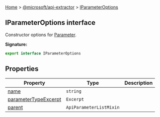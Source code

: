 [Home](./index) &gt; [@microsoft/api-extractor](./api-extractor.md) &gt; [IParameterOptions](./api-extractor.iparameteroptions.md)

## IParameterOptions interface

Constructor options for [Parameter](./api-extractor.parameter.md)<!-- -->.

<b>Signature:</b>

```typescript
export interface IParameterOptions 
```

## Properties

|  Property | Type | Description |
|  --- | --- | --- |
|  [name](./api-extractor.iparameteroptions.name.md) | `string` |  |
|  [parameterTypeExcerpt](./api-extractor.iparameteroptions.parametertypeexcerpt.md) | `Excerpt` |  |
|  [parent](./api-extractor.iparameteroptions.parent.md) | `ApiParameterListMixin` |  |

